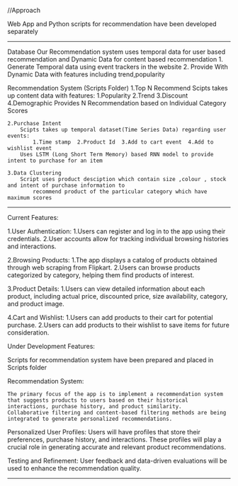 //Approach

Web App and Python scripts for recommendation have been developed separately
*************************************************************************************************************************************************************************
Database
    Our Recommendation system uses temporal data for user based recommendation and Dynamic Data for content based recommendation
        1. Generate Temporal data using event trackers in the website 
        2. Provide With Dynamic Data with features including trend,popularity
        
Recommendation System (Scripts Folder)
    1.Top N Recommend 
        Scipts takes up content data with features:
                1.Popularity 2.Trend 3.Discount 4.Demographic
        Provides N Recommendation based on Individual Category Scores

    2.Purchase Intent
        Scipts takes up temporal dataset(Time Series Data) regarding user events:
            1.Time stamp  2.Product Id  3.Add to cart event  4.Add to wishlist event
        Uses LSTM (Long Short Term Memory) based RNN model to provide intent to purchase for an item

    3.Data Clustering
        Script uses product desciption which contain size ,colour , stock and intent of purchase information to
            recommend product of the particular category which have maximum scores
*************************************************************************************************************************************************************************

Current Features:

1.User Authentication:
    1.Users can register and log in to the app using their credentials.
    2.User accounts allow for tracking individual browsing histories and interactions.

2.Browsing Products:
    1.The app displays a catalog of products obtained through web scraping from Flipkart.
    2.Users can browse products categorized by category, helping them find products of interest.

3.Product Details:
    1.Users can view detailed information about each product, including actual price, discounted price, size availability, category, and product image.

4.Cart and Wishlist:
    1.Users can add products to their cart for potential purchase.
    2.Users can add products to their wishlist to save items for future consideration.



Under Development Features:

Scripts for recommendation system have been prepared and placed in Scripts folder

Recommendation System:

    The primary focus of the app is to implement a recommendation system that suggests products to users based on their historical interactions, purchase history, and product similarity.
    Collaborative filtering and content-based filtering methods are being integrated to generate personalized recommendations.

Personalized User Profiles:
    Users will have profiles that store their preferences, purchase history, and interactions.
    These profiles will play a crucial role in generating accurate and relevant product recommendations.
    

Testing and Refinement:
User feedback and data-driven evaluations will be used to enhance the recommendation quality.

**************************************************************************************************************************************************************************************************************************************************************************************************************************************************